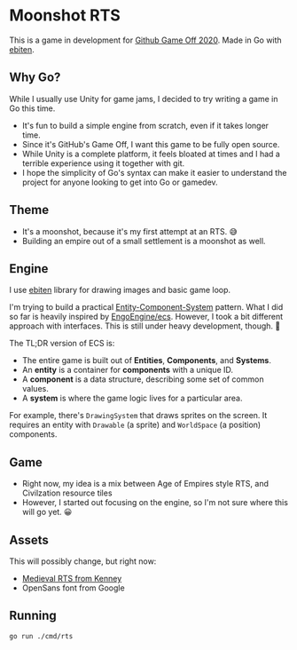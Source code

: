 # Moonshot RTS

This is a game in development for [Github Game Off 2020](https://itch.io/jam/game-off-2020). Made in Go with [ebiten](https://github.com/hajimehoshi/ebiten).

## Why Go?

While I usually use Unity for game jams, I decided to try writing a game in Go this time.

* It's fun to build a simple engine from scratch, even if it takes longer time.
* Since it's GitHub's Game Off, I want this game to be fully open source.
* While Unity is a complete platform, it feels bloated at times and I had a terrible experience using it together with git.
* I hope the simplicity of Go's syntax can make it easier to understand the project for anyone looking to get into Go or gamedev.

## Theme

* It's a moonshot, because it's my first attempt at an RTS. 😅
* Building an empire out of a small settlement is a moonshot as well.

## Engine

I use [ebiten](https://github.com/hajimehoshi/ebiten) library for drawing images and basic game loop.

I'm trying to build a practical [Entity-Component-System](https://en.wikipedia.org/wiki/Entity_component_system) pattern.
What I did so far is heavily inspired by [EngoEngine/ecs](https://github.com/EngoEngine/ecs). However, I took a bit
different approach with interfaces. This is still under heavy development, though. 🙂

The TL;DR version of ECS is:

* The entire game is built out of **Entities**, **Components**, and **Systems**.
* An **entity** is a container for **components** with a unique ID.
* A **component** is a data structure, describing some set of common values.
* A **system** is where the game logic lives for a particular area.

For example, there's `DrawingSystem` that draws sprites on the screen.
It requires an entity with `Drawable` (a sprite) and `WorldSpace` (a position) components.

## Game

* Right now, my idea is a mix between Age of Empires style RTS, and Civilzation resource tiles
* However, I started out focusing on the engine, so I'm not sure where this will go yet. 😀

## Assets

This will possibly change, but right now:

* [Medieval RTS from Kenney](https://kenney.nl/assets/medieval-rts)
* OpenSans font from Google

## Running

```
go run ./cmd/rts
```
